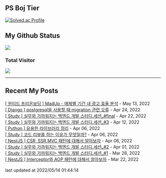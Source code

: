 

## PS Boj Tier
[![Solved.ac Profile](http://mazassumnida.wtf/api/v2/generate_badge?boj=tasddc)](https://solved.ac/tasddc/)

## My Github Status
<img src="https://github-readme-stats.vercel.app/api?username=tasddc1226&show_icons=true&hide_border=true&theme=tokyonight"/>
 
### Total Visitor
![](https://komarev.com/ghpvc/?username=tasddc1226&color=red&style=plastic)

<hr/>  

## Recent My Posts
[[ 원티드 프리온보딩 ] MadUp - 매체별 기간 내 광고 효율 분석](https://tasddc.tistory.com/138) - May 13, 2022</br>
[[ Django ] postgresql을 사용할 때 migration 관련 오류](https://tasddc.tistory.com/137) - Apr 24, 2022</br>
[[ Study ] 실무와 가까워지는 백엔드 개발 스터디.세션_#final](https://tasddc.tistory.com/136) - Apr 22, 2022</br>
[[ Study ] 실무와 가까워지는 백엔드 개발 스터디.세션_#3](https://tasddc.tistory.com/135) - Apr 12, 2022</br>
[[ Python ] 유용한 라이브러리 정리](https://tasddc.tistory.com/134) - Apr 06, 2022</br>
[[ Study ] 코드 리뷰를 하는 이유가 무엇일까?](https://tasddc.tistory.com/133) - Apr 06, 2022</br>
[[ NestJS ] CSR, SSR MVC 패턴에 대해서 알아보자](https://tasddc.tistory.com/132) - Apr 06, 2022</br>
[[ Study ] 실무와 가까워지는 백엔드 개발 스터디.세션_#2](https://tasddc.tistory.com/131) - Apr 01, 2022</br>
[[ Study ]  실무와 가까워지는 백엔드 개발 스터디.세션_#1](https://tasddc.tistory.com/130) - Mar 28, 2022</br>
[[ NestJS ] Interceptor와 AOP 패턴에 대해서 알아보자](https://tasddc.tistory.com/129) - Mar 22, 2022</br>
</br>last updated at 2022/05/14 01:44:14